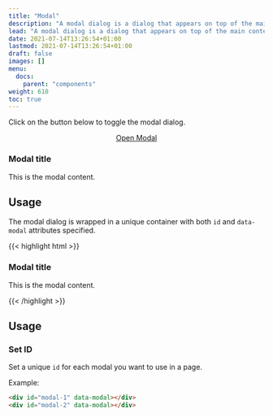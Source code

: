 ```yaml
---
title: "Modal"
description: "A modal dialog is a dialog that appears on top of the main content and moves the system into a special mode requiring user interaction"
lead: "A modal dialog is a dialog that appears on top of the main content and moves the system into a special mode requiring user interaction"
date: 2021-07-14T13:26:54+01:00
lastmod: 2021-07-14T13:26:54+01:00
draft: false
images: []
menu:
  docs:
    parent: "components"
weight: 610
toc: true
---
```


Click on the button below to toggle the modal dialog.

<link rel="stylesheet" href="/cssui.css">
<link rel="stylesheet" href="/modal/modal.css">

<div class="preview" style="text-align: center">
<a href="#modal">
  Open Modal
</a>
</div>

<div id="modal" data-modal>
  <div data-modal-dialog>
    <h3>Modal title</h3>
    <p>This is the modal content.</p>
  </div>
  <a href="#" data-modal-overlay></a>
</div>

## Usage

The modal dialog is wrapped in a unique container with both `id` and `data-modal` attributes specified.

{{< highlight html >}}
<div id="modal" data-modal>
  <!-- Modal  -->
  <div data-modal-dialog>
    <h3>Modal title</h3>
    <p>This is the modal content.</p>
  </div>
  <!-- Background, click to close -->
  <a href="#" data-modal-overlay></a>
</div>
{{< /highlight >}}

## Usage

### Set ID

Set a unique `id` for each modal you want to use in a page.

Example:

```html
<div id="modal-1" data-modal></div>
<div id="modal-2" data-modal></div>
```

